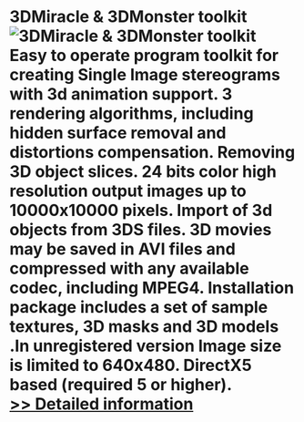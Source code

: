 # 3DMiracle & 3DMonster toolkit<br />![3DMiracle & 3DMonster toolkit](https://mycommerce.akamaized.net/api/pimages/P143773/BIG/143773.GIF)<br />Easy to operate program toolkit for creating Single Image stereograms with 3d animation support. 3 rendering algorithms, including hidden surface removal and distortions compensation. Removing 3D object slices. 24 bits color high resolution output images up to 10000x10000 pixels. Import of 3d objects from 3DS files. 3D movies may be saved in AVI files and compressed with any available codec, including MPEG4. Installation package includes a set of sample textures, 3D masks and 3D models .In unregistered version Image size is limited to 640x480. DirectX5 based (required 5 or higher).<br />[>> Detailed information](https://secure.shareit.com/shareit/product.html?productid=143773&affiliateid=200057808)